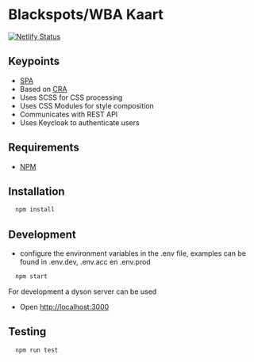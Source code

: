 # Blackspots/WBA Kaart

[![Netlify Status](https://api.netlify.com/api/v1/badges/3b93497f-fa26-41a0-8de8-470d8f685e0c/deploy-status)](https://app.netlify.com/sites/blackspots-frontend/deploys)

## Keypoints

- [SPA](https://nl.wikipedia.org/wiki/Single_Page_Application)
- Based on [CRA](https://facebook.github.io/create-react-app/)
- Uses SCSS for CSS processing
- Uses CSS Modules for style composition
- Communicates with REST API
- Uses Keycloak to authenticate users

## Requirements

- [NPM](https://www.npmjs.com/)

## Installation

```bash
  npm install
```

## Development

- configure the environment variables in the .env file, examples can be found in .env.dev, .env.acc en .env.prod

```bash
  npm start
```

For development a dyson server can be used

- Open <http://localhost:3000>

## Testing

```bash
  npm run test
```
